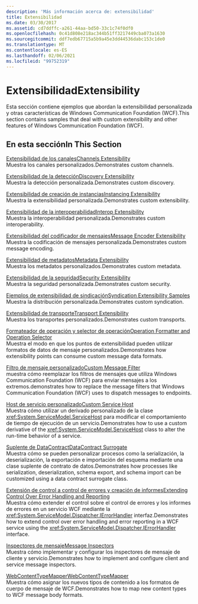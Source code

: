 ```yaml
---
description: 'Más información acerca de: extensibilidad'
title: Extensibilidad
ms.date: 03/30/2017
ms.assetid: cd7ddffc-a261-44aa-bd50-33c1c74f0df0
ms.openlocfilehash: 0c41d808e218ac344b51ff3217449cba073a1630
ms.sourcegitcommit: ddf7edb67715a5b9a45e3dd44536dabc153c1de0
ms.translationtype: MT
ms.contentlocale: es-ES
ms.lasthandoff: 02/06/2021
ms.locfileid: "99752319"
---
```

# <a name="extensibility"></a><span data-ttu-id="2c758-103">Extensibilidad</span><span class="sxs-lookup"><span data-stu-id="2c758-103">Extensibility</span></span>

<span data-ttu-id="2c758-104">Esta sección contiene ejemplos que abordan la extensibilidad personalizada y otras características de Windows Communication Foundation (WCF).</span><span class="sxs-lookup"><span data-stu-id="2c758-104">This section contains samples that deal with custom extensibility and other features of Windows Communication Foundation (WCF).</span></span>  
  
## <a name="in-this-section"></a><span data-ttu-id="2c758-105">En esta sección</span><span class="sxs-lookup"><span data-stu-id="2c758-105">In This Section</span></span>  

 [<span data-ttu-id="2c758-106">Extensibilidad de los canales</span><span class="sxs-lookup"><span data-stu-id="2c758-106">Channels Extensibility</span></span>](channels-extensibility.md)  
 <span data-ttu-id="2c758-107">Muestra los canales personalizados.</span><span class="sxs-lookup"><span data-stu-id="2c758-107">Demonstrates custom channels.</span></span>  
  
 <span data-ttu-id="2c758-108">[Extensibilidad de la detección](/previous-versions/dotnet/netframework-4.0/dd807503(v%3dvs.100))</span><span class="sxs-lookup"><span data-stu-id="2c758-108">[Discovery Extensibility](/previous-versions/dotnet/netframework-4.0/dd807503(v%3dvs.100))</span></span>  
 <span data-ttu-id="2c758-109">Muestra la detección personalizada.</span><span class="sxs-lookup"><span data-stu-id="2c758-109">Demonstrates custom discovery.</span></span>  
  
 [<span data-ttu-id="2c758-110">Extensibilidad de creación de instancias</span><span class="sxs-lookup"><span data-stu-id="2c758-110">Instancing Extensibility</span></span>](instancing-extensibility.md)  
 <span data-ttu-id="2c758-111">Muestra la extensibilidad personalizada.</span><span class="sxs-lookup"><span data-stu-id="2c758-111">Demonstrates custom extensibility.</span></span>  
  
 [<span data-ttu-id="2c758-112">Extensibilidad de la interoperabilidad</span><span class="sxs-lookup"><span data-stu-id="2c758-112">Interop Extensibility</span></span>](interop-extensibility.md)  
 <span data-ttu-id="2c758-113">Muestra la interoperabilidad personalizada.</span><span class="sxs-lookup"><span data-stu-id="2c758-113">Demonstrates custom interoperability.</span></span>  
  
 [<span data-ttu-id="2c758-114">Extensibilidad del codificador de mensajes</span><span class="sxs-lookup"><span data-stu-id="2c758-114">Message Encoder Extensibility</span></span>](message-encoder-extensibility.md)  
 <span data-ttu-id="2c758-115">Muestra la codificación de mensajes personalizada.</span><span class="sxs-lookup"><span data-stu-id="2c758-115">Demonstrates custom message encoding.</span></span>  
  
 [<span data-ttu-id="2c758-116">Extensibilidad de metadatos</span><span class="sxs-lookup"><span data-stu-id="2c758-116">Metadata Extensibility</span></span>](metadata-extensibility.md)  
 <span data-ttu-id="2c758-117">Muestra los metadatos personalizados.</span><span class="sxs-lookup"><span data-stu-id="2c758-117">Demonstrates custom metadata.</span></span>  
  
 [<span data-ttu-id="2c758-118">Extensibilidad de la seguridad</span><span class="sxs-lookup"><span data-stu-id="2c758-118">Security Extensibility</span></span>](security-extensibility.md)  
 <span data-ttu-id="2c758-119">Muestra la seguridad personalizada.</span><span class="sxs-lookup"><span data-stu-id="2c758-119">Demonstrates custom security.</span></span>  
  
 [<span data-ttu-id="2c758-120">Ejemplos de extensibilidad de sindicación</span><span class="sxs-lookup"><span data-stu-id="2c758-120">Syndication Extensibility Samples</span></span>](syndication-extensibility-samples.md)  
 <span data-ttu-id="2c758-121">Muestra la distribución personalizada.</span><span class="sxs-lookup"><span data-stu-id="2c758-121">Demonstrates custom syndication.</span></span>  
  
 [<span data-ttu-id="2c758-122">Extensibilidad de transporte</span><span class="sxs-lookup"><span data-stu-id="2c758-122">Transport Extensibility</span></span>](transport-extensibility.md)  
 <span data-ttu-id="2c758-123">Muestra los transportes personalizados.</span><span class="sxs-lookup"><span data-stu-id="2c758-123">Demonstrates custom transports.</span></span>
  
 [<span data-ttu-id="2c758-124">Formateador de operación y selector de operación</span><span class="sxs-lookup"><span data-stu-id="2c758-124">Operation Formatter and Operation Selector</span></span>](operation-formatter-and-operation-selector.md)  
 <span data-ttu-id="2c758-125">Muestra el modo en que los puntos de extensibilidad pueden utilizar formatos de datos de mensaje personalizados.</span><span class="sxs-lookup"><span data-stu-id="2c758-125">Demonstrates how extensibility points can consume custom message data formats.</span></span>  
  
 [<span data-ttu-id="2c758-126">Filtro de mensaje personalizado</span><span class="sxs-lookup"><span data-stu-id="2c758-126">Custom Message Filter</span></span>](custom-message-filter.md)  
 <span data-ttu-id="2c758-127">muestra cómo reemplazar los filtros de mensajes que utiliza Windows Communication Foundation (WCF) para enviar mensajes a los extremos.</span><span class="sxs-lookup"><span data-stu-id="2c758-127">demonstrates how to replace the message filters that Windows Communication Foundation (WCF) uses to dispatch messages to endpoints.</span></span>  
  
 [<span data-ttu-id="2c758-128">Host de servicio personalizado</span><span class="sxs-lookup"><span data-stu-id="2c758-128">Custom Service Host</span></span>](custom-service-host.md)  
 <span data-ttu-id="2c758-129">Muestra cómo utilizar un derivado personalizado de la clase <xref:System.ServiceModel.ServiceHost> para modificar el comportamiento de tiempo de ejecución de un servicio.</span><span class="sxs-lookup"><span data-stu-id="2c758-129">Demonstrates how to use a custom derivative of the <xref:System.ServiceModel.ServiceHost> class to alter the run-time behavior of a service.</span></span>  
  
 [<span data-ttu-id="2c758-130">Suplente de DataContract</span><span class="sxs-lookup"><span data-stu-id="2c758-130">DataContract Surrogate</span></span>](datacontract-surrogate.md)  
 <span data-ttu-id="2c758-131">Muestra cómo se pueden personalizar procesos como la serialización, la deserialización, la exportación e importación del esquema mediante una clase suplente de contrato de datos.</span><span class="sxs-lookup"><span data-stu-id="2c758-131">Demonstrates how processes like serialization, deserialization, schema export, and schema import can be customized using a data contract surrogate class.</span></span>  
  
 [<span data-ttu-id="2c758-132">Extensión de control a control de errores y creación de informes</span><span class="sxs-lookup"><span data-stu-id="2c758-132">Extending Control Over Error Handling and Reporting</span></span>](extending-control-over-error-handling-and-reporting.md)  
 <span data-ttu-id="2c758-133">Muestra cómo extender el control sobre el control de errores y los informes de errores en un servicio WCF mediante la <xref:System.ServiceModel.Dispatcher.IErrorHandler> interfaz.</span><span class="sxs-lookup"><span data-stu-id="2c758-133">Demonstrates how to extend control over error handling and error reporting in a WCF service using the <xref:System.ServiceModel.Dispatcher.IErrorHandler> interface.</span></span>  
  
 [<span data-ttu-id="2c758-134">Inspectores de mensaje</span><span class="sxs-lookup"><span data-stu-id="2c758-134">Message Inspectors</span></span>](message-inspectors.md)  
 <span data-ttu-id="2c758-135">Muestra cómo implementar y configurar los inspectores de mensaje de cliente y servicio.</span><span class="sxs-lookup"><span data-stu-id="2c758-135">Demonstrates how to implement and configure client and service message inspectors.</span></span>  
  
 [<span data-ttu-id="2c758-136">WebContentTypeMapper</span><span class="sxs-lookup"><span data-stu-id="2c758-136">WebContentTypeMapper</span></span>](webcontenttypemapper-sample.md)  
 <span data-ttu-id="2c758-137">Muestra cómo asignar los nuevos tipos de contenido a los formatos de cuerpo de mensaje de WCF.</span><span class="sxs-lookup"><span data-stu-id="2c758-137">Demonstrates how to map new content types to WCF message body formats.</span></span>
